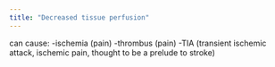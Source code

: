 ```yaml
---
title: "Decreased tissue perfusion"
---
```

can cause:
-ischemia (pain)
-thrombus (pain)
-TIA (transient ischemic attack, ischemic pain, thought to be a prelude to stroke)

